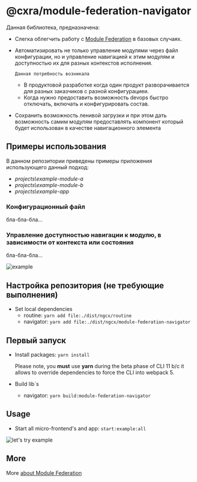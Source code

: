 # @cxra/module-federation-navigator

Данная библиотека, предназначена:
* Слегка облегчить работу с [Module Federation](https://github.com/angular-architects/module-federation-plugin/blob/main/libs/mf/README.md) в базовых случаях.
* Автоматизировать не только управление модулями через файл конфигурации, но и управление навигацией к этим модулям и доступностью их для разных контекстов исполнения.

	`Данная потребность возникала`
	* В продуктовой разработке когда один продукт разворачивается для разных заказчиков с разной конфигурациеи.
	* Когда нужно предоставить возможность devops быстро отключать, включать и конфигурировать состав. 
* Сохранить возможность ленивой загрузки и при этом дать возможность самим модулям предоставлять компонент который будет использован в качестве навигационного элемента

## Примеры использования

В данном репозитории приведены примеры приложения использующего данный подход:
* _projects\example-module-a_
* _projects\example-module-b_
* _projects\example-app_ 

### Конфигурационный файл

бла-бла-бла...

### Управление доступностью навигации к модулю, в зависимости от контекста или состояния

бла-бла-бла...

![example](./example.png)

## Настройка репозитория (не требующие выполнения)

* Set local dependencies
    * routine: ``yarn add file:./dist/ngcx/routine``
    * navigator: ``yarn add file:./dist/ngcx/module-federation-navigator``

## Первый запуск

* Install packages: ``yarn install``
	
	Please note, you **must** use **yarn** during the beta phase of CLI 11 b/c it allows to override dependencies to force the CLI into webpack 5.

* Build lib`s
	* navigator: ``yarn build:module-federation-navigator``

## Usage
* Start all micro-frontend's and app: ``start:example:all``

![let's try example](./projects\example-app\src\assets\brave-cookie.webp)

## More

More [about Module Federation](https://github.com/angular-architects/module-federation-plugin/blob/main/libs/mf/README.md)
